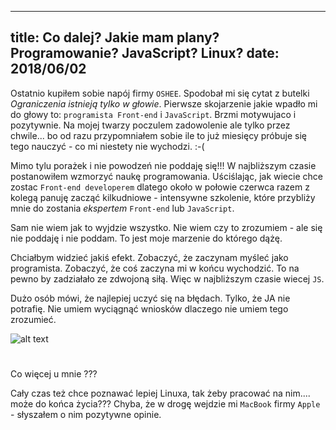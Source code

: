----
title: Co dalej? Jakie mam plany? Programowanie? JavaScript? Linux?
date: 2018/06/02
----

Ostatnio kupiłem sobie napój firmy `OSHEE`. Spodobał mi się cytat z butelki *Ograniczenia istnieją tylko w głowie*. Pierwsze skojarzenie jakie wpadło mi do głowy to: `programista Front-end` i `JavaScript`.
Brzmi motywujaco i pozytywnie. Na mojej twarzy poczulem zadowolenie ale tylko przez chwile... bo od razu przypomniałem sobie ile to już miesięcy próbuje się tego nauczyć - co mi niestety nie wychodzi. :-(

Mimo tylu porażek i nie powodzeń nie poddaję się!!!
W najbliższym czasie postanowiłem wzmorzyć naukę programowania. Uściślając, jak wiecie chce zostac `Front-end developerem` dlatego około w połowie czerwca razem z kolegą panuję zacząć kilkudniowe - intensywne szkolenie,
które przybliży mnie do zostania *ekspertem* `Front-end` lub `JavaScript`.

Sam nie wiem jak to wyjdzie wszystko. Nie wiem czy to zrozumiem - ale się nie poddaję i nie poddam. To jest moje marzenie do którego dążę.

Chciałbym widzieć jakiś efekt. Zobaczyć, że zaczynam myśleć jako programista. Zobaczyć, że coś zaczyna mi w końcu wychodzić. To na pewno by zadziałało ze zdwojoną siłą.
Więc w najbliższym czasie wiecej `JS`.

Dużo osób mówi, że najlepiej uczyć się na błędach. Tylko, że JA nie potrafię. Nie umiem wyciągnąć wniosków dlaczego nie umiem tego zrozumieć.

![alt text](http://campusnooz.com/cunooz/wp-content/uploads/sites/4/2016/07/dickwad.jpg)

#
Co więcej u mnie ???

Cały czas też chce poznawać lepiej Linuxa, tak żeby pracować na nim.... może do końca życia???
Chyba, że w drogę wejdzie mi `MacBook` firmy `Apple` - słyszałem o nim pozytywne opinie.